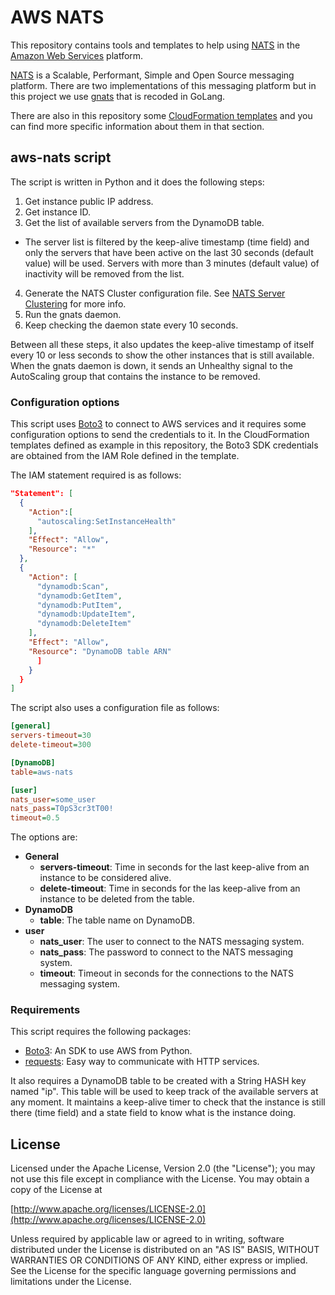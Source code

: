 AWS NATS
========

This repository contains tools and templates to help using [NATS](http://nats.io) in the [Amazon Web Services](http://aws.amazon.com) platform.

[NATS](http://nats.io) is a Scalable, Performant, Simple and Open Source messaging platform. 
There are two implementations of this messaging platform but in this project we use [gnats](https://github.com/nats-io/gnatsd) that is recoded in GoLang.

There are also in this repository some [CloudFormation templates](https://github.com/dankomiocevic/aws-nats/tree/master/cloud_formation_templates) and you can find more specific information about them in that section.


aws-nats script
---------------

The script is written in Python and it does the following steps:

1. Get instance public IP address.
2. Get instance ID.
3. Get the list of available servers from the DynamoDB table.
  * The server list is filtered by the keep-alive timestamp (time field) and only the servers that have been active on the last 30 seconds (default value) will be used. Servers with more than 3 minutes (default value) of inactivity will be removed from the list.
4. Generate the NATS Cluster configuration file. See [NATS Server Clustering](http://nats.io/documentation/server/gnatsd-cluster/) for more info.
5. Run the gnats daemon.
6. Keep checking the daemon state every 10 seconds.

Between all these steps, it also updates the keep-alive timestamp of itself every 10 or less seconds to show the other instances that is still available. When the gnats daemon is down, it sends an Unhealthy signal to the AutoScaling group that contains the instance to be removed.


### Configuration options ###

This script uses [Boto3](https://github.com/boto/boto3) to connect to AWS services and it requires some configuration options to send the credentials to it. In the CloudFormation templates defined as example in this repository, the Boto3 SDK credentials are obtained from the IAM Role defined in the template.

The IAM statement required is as follows:

```json
"Statement": [
  {
    "Action":[
      "autoscaling:SetInstanceHealth"
    ],
    "Effect": "Allow",
    "Resource": "*"
  },
  {
    "Action": [
      "dynamodb:Scan",
      "dynamodb:GetItem",
      "dynamodb:PutItem",
      "dynamodb:UpdateItem",
      "dynamodb:DeleteItem"
    ],
    "Effect": "Allow",
    "Resource": "DynamoDB table ARN"
      ]
    }
  }
]
```

The script also uses a configuration file as follows:

```ini
[general]
servers-timeout=30
delete-timeout=300

[DynamoDB]
table=aws-nats

[user]
nats_user=some_user 
nats_pass=T0pS3cr3tT00!
timeout=0.5
```

The options are:

* **General**
  * **servers-timeout**: Time in seconds for the last keep-alive from an instance to be considered alive.
  * **delete-timeout**: Time in seconds for the las keep-alive from an instance to be deleted from the table.
* **DynamoDB**
  * **table**: The table name on DynamoDB.
* **user**
  * **nats_user**: The user to connect to the NATS messaging system.
  * **nats_pass**: The password to connect to the NATS messaging system.
  * **timeout**: Timeout in seconds for the connections to the NATS messaging system.


### Requirements ###

This script requires the following packages:

* [Boto3](https://github.com/boto/boto3): An SDK to use AWS from Python.
* [requests](http://docs.python-requests.org/en/master/): Easy way to communicate with HTTP services.

It also requires a DynamoDB table to be created with a String HASH key named "ip". This table will be used to keep track of the available servers at any moment. It maintains a keep-alive timer to check that the instance is still there (time field) and a state field to know what is the instance doing.


License
-------

Licensed under the Apache License, Version 2.0 (the "License"); you may not use this file except in compliance with the License. You may obtain a copy of the License at

[http://www.apache.org/licenses/LICENSE-2.0](http://www.apache.org/licenses/LICENSE-2.0)

Unless required by applicable law or agreed to in writing, software distributed under the License is distributed on an "AS IS" BASIS, WITHOUT WARRANTIES OR CONDITIONS OF ANY KIND, either express or implied. See the License for the specific language governing permissions and limitations under the License.
